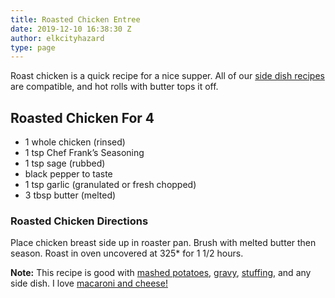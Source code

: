```yaml
---
title: Roasted Chicken Entree
date: 2019-12-10 16:38:30 Z
author: elkcityhazard
type: page
---
```


Roast chicken is a quick recipe for a nice supper. All of our [side dish recipes][1] are compatible, and hot rolls with butter tops it off.

## Roasted Chicken For 4

  * 1 whole chicken (rinsed)
  * 1 tsp Chef Frank&#8217;s Seasoning
  * 1 tsp sage (rubbed)
  * black pepper to taste
  * 1 tsp garlic (granulated or fresh chopped)
  * 3 tbsp butter (melted)

### Roasted Chicken Directions

Place chicken breast side up in roaster pan. Brush with melted butter then season. Roast in oven uncovered at 325* for 1 1/2 hours.

**Note:** This recipe is good with [mashed potatoes][2], [gravy][3], [stuffing][4], and any side dish. I love [macaroni and cheese!][5]

 [1]: /wordpress/institutional-recipes-for-200/easy-side-dishes/
 [2]: /wordpress/recipes-for-special-occasions-and-events/homemade-mashed-potatoes-recipe/
 [3]: /wordpress/institutional-recipes-for-200/easy-side-dishes/easy-gravy-recipe/
 [4]: /wordpress/recipes-for-special-occasions-and-events/michigan-apple-sage-stuffing/
 [5]: /wordpress/casserole-recipes/old-fashioned-macaroni-and-cheese-recipe/
